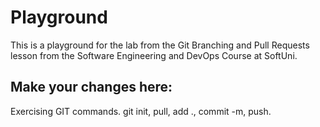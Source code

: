 # Playground
This is a playground for the lab from the Git Branching and Pull Requests lesson from the Software Engineering and DevOps Course at SoftUni.

## Make your changes here:
Exercising GIT commands.
git init, pull, add ., commit -m, push.
